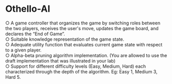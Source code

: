 # Othello-AI
○ A game controller that organizes the game by switching roles between the two
players, receives the user's move, updates the game board, and declares the
“End of Game”.<br>
○ Suitable knowledge representation of the game state.<br>
○ Adequate utility function that evaluates current game state with respect to a
given player.<br>
○ Alpha-beta pruning algorithm implementation. (You are allowed to use the draft
implementation that was illustrated in your lab)<br>
○ Support for different difficulty levels (Easy, Medium, Hard) each characterized
through the depth of the algorithm. Eg: Easy 1, Medium 3, Hard 5.